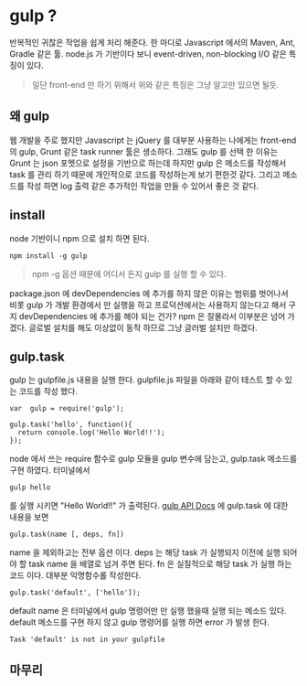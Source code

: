 # gulp ?
반복적인 귀찮은 작업을 쉽게 처리 해준다. 한 마디로 Javascript 에서의 Maven, Ant, Gradle 같은 툴.
node.js 가 기반이다 보니 event-driven, non-blocking I/O 같은 특징이 있다.

> 일단 front-end 만 하기 위해서 위와 같은 특징은 그냥 알고만 있으면 될듯.

## 왜 gulp
웹 개발을 주로 했지만 Javascript 는 jQuery 를 대부분 사용하는 나에게는 front-end 의
gulp, Grunt 같은 task runner 툴은 생소하다. 그래도 gulp 를 선택 한 이유는
Grunt 는 json 포멧으로 설정을 기반으로 하는데 하지만 gulp 은 메소드를 작성해서 task 를 관리 하기 때문에
개인적으로 코드를 작성하는게 보기 편한것 같다. 그리고 메소드를 작성 하면 log 출력 같은 추가적인 작업을 만들 수 있어서 좋은 것 같다.

## install
node 기반이니 npm 으로 설치 하면 된다.
```
npm install -g gulp

```
> npm -g 옵션 때문에 어디서 든지 gulp 를 실행 할 수 있다.

package.json 에 devDependencies 에 추가를 하지 않은 이유는 범위를 벗어나서
비롯 gulp 가 개발 환경에서 만 실행을 하고 프로덕션에서는 사용하지 않는다고 해서 구지 devDependencies
에 추가를 해야 되는 건가? npm 은 잘몰라서 이부분은 넘어 가겠다. 글로벌 설치를 해도 이상없이 동작 하므로
그냥 글러벌 설치만 하겠다.

## gulp.task
gulp 는 gulpfile.js 내용을 실행 한다.
gulpfile.js 파일을 아래와 같이 테스트 할 수 있는 코드를 작성 했다.
```
var  gulp = require('gulp');

gulp.task('hello', function(){
  return console.log('Hello World!!');
});

```
node 에서 쓰는 require 함수로 gulp 모듈을 gulp 변수에 담는고, gulp.task 메소드를 구현 하였다. 터미널에서
```
gulp hello
```
를 실행 시키면 "Hello World!!" 가 출력된다.
[gulp API Docs](https://github.com/gulpjs/gulp/blob/master/docs/API.md) 에  gulp.task 에 대한 내용을 보면
```
gulp.task(name [, deps, fn])
```
name 을 제외하고는 전부 옵션 이다. deps 는 해당 task 가 실행되지 이전에 실행 되어야 할 task name 을
배열로 넘겨 주면 된다. fn 은 실질적으로 해당 task 가 실행 하는 코드 이다. 대부분  익명함수롤 작성한다.

```
gulp.task('default', ['hello']);
```
default name 은 터미널에서 gulp 명령어만 만 실행 했을때 실행 되는 메소드 있다. default 메소드를 구현 하지 않고
gulp 명령어를 실행 하면 error 가 발생 한다.
```
Task 'default' is not in your gulpfile
```




## 마무리
